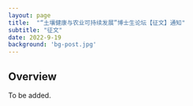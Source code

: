 ```yaml
---
layout: page
title:  "“土壤健康与农业可持续发展”博士生论坛【征文】通知"
subtitle: "征文"
date: 2022-9-19  
background: 'bg-post.jpg'
---
```


## Overview

To be added.


